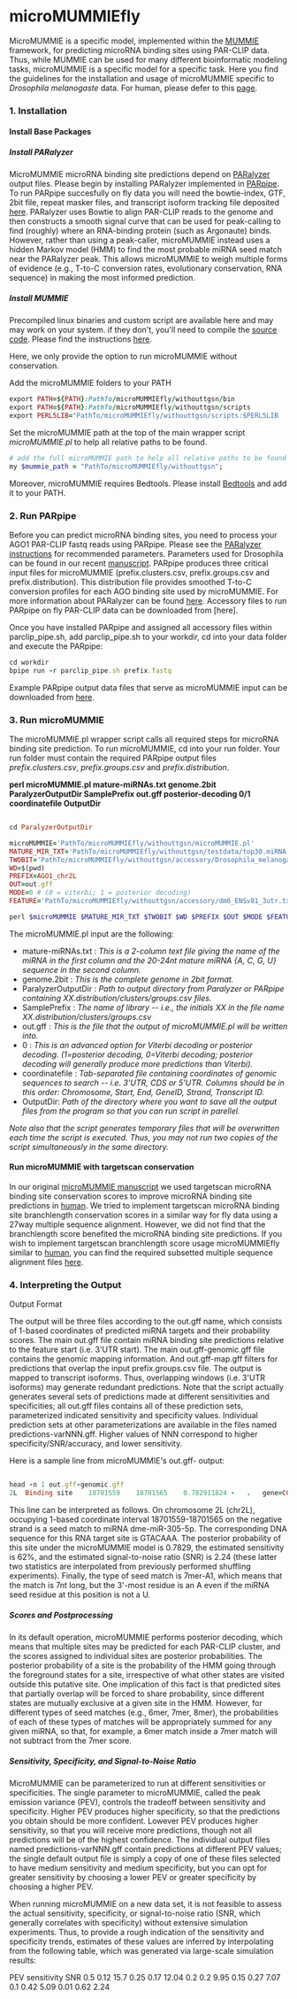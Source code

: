 # microMUMMIEfly

 MicroMUMMIE is a specific model, implemented within the [MUMMIE](https://ohlerlab.mdc-berlin.de/files/duke/MUMMIE/) framework, for predicting microRNA binding sites using PAR-CLIP data.  Thus, while MUMMIE can be used for many different bioinformatic modeling tasks, microMUMMIE is a specific model for a specific task. Here you find the guidelines for the installation and usage of microMUMMIE specific to *Drosophila melanogaste* data. For human, please defer to this [page](https://ohlerlab.mdc-berlin.de/software/microMUMMIE_99/). 



### 1.  Installation

#### Install Base Packages

##### Install PARalyzer

 MicroMUMMIE microRNA binding site predictions depend on [PARalyzer](https://ohlerlab.mdc-berlin.de/software/PARalyzer_85/) output files. Please begin by installing PARalyzer implemented in [PARpipe](https://github.com/ohlerlab/PARpipe). To run PARpipe succesfully on fly data you will need the bowtie-index, GTF, 2bit file, repeat masker files, and transcript isoform tracking file deposited [here]().
 PARalyzer uses Bowtie to align PAR-CLIP reads to the genome and then constructs a smooth signal curve that can be used for peak-calling to find (roughly) where an RNA-binding protein (such as Argonaute) binds. However, rather than using a peak-caller, microMUMMIE instead uses a hidden Markov model (HMM) to find the most probable miRNA seed match near the PARalyzer peak.  This allows microMUMMIE to weigh multiple forms of evidence (e.g., T-to-C conversion rates, evolutionary conservation, RNA sequence) in making the most informed prediction. 



##### Install MUMMIE

 Precompiled linux binaries and custom script are available here and may may work on your system. if they don't, you'll need to compile the [source code](https://ohlerlab.mdc-berlin.de/files/duke/MUMMIE/mummie.tgz). Please find the instructions [here](https://ohlerlab.mdc-berlin.de/software/microMUMMIE_99/).

Here, we only provide the option to run microMUMMIE without conservation. 


Add the microMUMMIE folders to your PATH
```ruby
export PATH=${PATH}:PathTo/microMUMMIEfly/withouttgsn/bin
export PATH=${PATH}:PathTo/microMUMMIEfly/withouttgsn/scripts
export PERL5LIB="PathTo/microMUMMIEfly/withouttgsn/scripts:$PERL5LIB
```

Set the microMUMMIE path at the top of the main wrapper script *microMUMMIE.pl* to help all relative paths to be found.
```ruby
# add the full microMUMMIE path to help all relative paths to be found
my $mummie_path = "PathTo/microMUMMIEfly/withouttgsn";
```

 Moreover, microMUMMIE requires Bedtools. Please install [Bedtools](https://bedtools.readthedocs.io/en/latest/) and add it to your PATH.





### 2.  Run PARpipe

 Before you can predict microRNA binding sites, you need to process your AGO1 PAR-CLIP fastq reads using PARpipe. Please see the [PARalyzer instructions](https://ohlerlab.mdc-berlin.de/files/duke/PARalyzer/README.txt) for recommended parameters. Parameters used for Drosophila can be found in our recent [manuscript](https://doi.org/10.1101/395335). PARpipe produces three critical input files for microMUMMIE (prefix.clusters.csv, prefix.groups.csv and prefix.distribution). This distribution file provides smoothed T-to-C conversion profiles for each AGO binding site used by microMUMMIE. For more information about PARalyzer can be found [here](https://doi.org/10.1186/gb-2011-12-8-r79). Accessory files to run PARpipe on fly PAR-CLIP data can be downloaded from [here].

 Once you have installed PARpipe and assigned all accessory files within parclip_pipe.sh, add parclip_pipe.sh to your workdir, cd into your data folder and execute the PARpipe:

```ruby
cd workdir
bpipe run -r parclip_pipe.sh prefix.fastq
```

Example PARpipe output data files that serve as microMUMMIE input can be downloaded from [here]().





### 3.  Run microMUMMIE


 The microMUMMIE.pl wrapper script calls all required steps for microRNA binding site prediction. To run microMUMMIE, cd into your run folder. Your run folder must contain the required PARpipe output files *prefix.clusters.csv*, *prefix.groups.csv* and *prefix.distribution*. 


**perl microMUMMIE.pl  mature-miRNAs.txt   genome.2bit   ParalyzerOutputDir   SamplePrefix  out.gff  posterior-decoding 0/1 coordinatefile  OutputDir**


```ruby

cd ParalyzerOutputDir

microMUMMIE='PathTo/microMUMMIEfly/withouttgsn/microMUMMIE.pl'
MATURE_MIR_TXT='PathTo/microMUMMIEfly/withouttgsn/testdata/top30.miRNA.txt'
TWOBIT='PathTo/microMUMMIEfly/withouttgsn/accessory/Drosophila_melanogaster.BDGP6.dna.toplevel.2bit'
WD=$(pwd)
PREFIX=AGO1_chr2L
OUT=out.gff
MODE=0 # (0 = viterbi; 1 = posterior decoding)
FEATURE='PathTo/microMUMMIEfly/withouttgsn/accessory/dm6_ENSv81_3utr.txt'

perl $microMUMMIE $MATURE_MIR_TXT $TWOBIT $WD $PREFIX $OUT $MODE $FEATURE $WD

```



The microMUMMIE.pl input are the following:

- mature-miRNAs.txt : *This is a 2-column text file giving the name of the miRNA in the first column and the 20-24nt mature miRNA {A, C, G, U} sequence in the second column.*
- genome.2bit : *This is the complete genome in 2bit format.*
- ParalyzerOutputDir : *Path to output directory from Paralyzer or PARpipe containing XX.distribution/clusters/groups.csv files.*
- SamplePrefix : *The name of library -- i.e., the initials XX in the file name XX.distribution/clusters/groups.csv*
- out.gff : *This is the file that the output of microMUMMIE.pl will be written into.*
- 0 : *This is an advanced option for Viterbi decoding or posterior decoding. (1=posterior decoding, 0=Viterbi decoding; posterior decoding will generally produce more predictions than Viterbi).*
- coordinatefile : *Tab-separated file containing coordinates of genomic sequences to search -- i.e.  3'UTR,  CDS or 5'UTR. Columns should be in this order: Chromosome, Start, End, GeneID, Strand, Transcript ID.*
- OutputDir: *Path of the directory where you want to save all the output files from the program so that you can run script in parellel.*



*Note also that the script generates temporary files that will be overwritten each time the script is executed. Thus, you may not run two copies of the script simultaneously in the same directory.*  


####  Run microMUMMIE with targetscan conservation

 In our original [microMUMMIE manuscript](https://doi.org/10.1038/nmeth.2489) we used targetscan microRNA binding site conservation scores to improve microRNA binding site predictions in [human](https://ohlerlab.mdc-berlin.de/software/microMUMMIE_99/). We tried to implement targetscan microRNA binding site branchlength conservation scores in a similar way for fly data using a 27way multiple sequence alignment. However, we did not find that the branchlength score benefited the microRNA binding site predictions. If you wish to implement targetscan branchlength score usage microMUMMIEfly similar to [human](https://ohlerlab.mdc-berlin.de/software/microMUMMIE_99/), you can find the required subsetted multiple sequence alignment files [here]().


### 4.  Interpreting the Output

Output Format

 The output will be three files according to the out.gff name, which consists of 1-based coordinates of predicted miRNA targets and their probability scores. The main out.gff file contain miRNA binding site predictions relative to the feature start (i.e. 3'UTR start). The main out.gff-genomic.gff file contains the genomic mapping information. And out.gff-map.gff filters for predictions that overlap the input prefix.groups.csv file. The output is mapped to transcript isoforms. Thus, overlapping windows (i.e. 3'UTR isoforms) may generate redundant predictions. Note that the script actually generates several sets of predictions made at different sensitivities and specificities; all out.gff files contains all of these prediction sets, parameterized indicated sensitivity and specificity values. Individual prediction sets at other parameterizations are available in the files named predictions-varNNN.gff. Higher values of NNN correspond to higher specificity/SNR/accuracy, and lower sensitivity. 

Here is a sample line from microMUMMIE's out.gff- output:
 
 ```ruby
 
head -n 1 out.gff-genomic.gff
2L	Binding	site	18701559	18701565	0.782911824	-	.	gene=CG10376_0;transcriptid=FBtr0081128;utr_start=18700604;utr_end=18701626;prediction_start=62;prediction_end=68;seq=GTACAAA;type=7mer-A1;miRNA=dme-miR-305-5p;sens=0.62;SNR=2.24;

```
 
 
 
 This line can be interpreted as follows.  On chromosome 2L (chr2L), occupying 1-based coordinate interval 18701559-18701565 on the negative strand is a seed match to miRNA dme-miR-305-5p.  The corresponding DNA sequence for this RNA target site is GTACAAA. The posterior probability of this site under the microMUMMIE model is 0.7829, the estimated sensitivity is 62%, and the estimated signal-to-noise ratio (SNR) is 2.24 (these latter two statistics are interpolated from previously performed shuffling experiments). Finally, the type of seed match is 7mer-A1, which means that the match is 7nt long, but the 3'-most residue is an A even if the miRNA seed residue at this position is not a U.


##### Scores and Postprocessing

 In its default operation, microMUMMIE performs posterior decoding, which means that multiple sites may be predicted for each PAR-CLIP cluster, and the scores assigned to individual sites are posterior probabilities.  The posterior probability of a site is the probability of the HMM going through the foreground states for a site, irrespective of what other states are visited outside this putative site.  One implication of this fact is that predicted sites that partially overlap will be forced to share probability, since different states are mutually exclusive at a given site in the HMM.  However, for different types of seed matches (e.g., 6mer, 7mer, 8mer), the probabilities of each of these types of matches will be appropriately summed for any given miRNA, so that, for example, a 6mer match inside a 7mer match will not subtract from the 7mer score.



##### Sensitivity, Specificity, and Signal-to-Noise Ratio

 MicroMUMMIE can be parameterized to run at different sensitivities or specificities.  The single parameter to microMUMMIE, called the peak emission variance (PEV), controls the tradeoff between sensitivity and specificity.  Higher PEV produces higher specificity, so that the predictions you obtain should be more confident.  Lowever PEV produces higher sensitivity, so that you will receive more predictions, though not all predictions will be of the highest confidence.  The individual output files named predictions-varNNN.gff contain predictions at different PEV values; the single default output file is simply a copy of one of these files selected to have medium sensitivity and medium specificity, but you can opt for greater sensitivity by choosing a lower PEV or greater specificity by choosing a higher PEV.

When running microMUMMIE on a new data set, it is not feasible to assess the actual sensitivity, specificity, or signal-to-noise ratio (SNR, which generally correlates with specificity) without extensive simulation experiments.  Thus, to provide a rough indication of the sensitivity and specificity trends, estimates of these values are inferred by interpolating from the following table, which was generated via large-scale simulation results:

PEV	sensitivity	SNR
0.5	0.12	15.7
0.25	0.17	12.04
0.2	0.2	9.95
0.15	0.27	7.07
0.1	0.42	5.09
0.01	0.62	2.24
